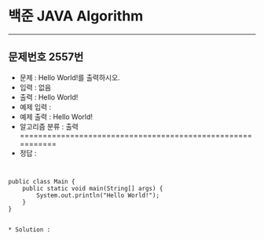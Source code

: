 # 백준 JAVA Algorithm

<!-- 양식
- - -
## 문제번호 N번
* 문제 : 
* 입력 : 
* 출력 : 
* 예제 입력 : 
* 예제 출력 : 
* 알고리즘 분류
* 정답 : 
```{.java}
===========================================================




===========================================================
* solution : 

-->


- - -
## 문제번호 2557번
* 문제 : Hello World!를 출력하시오.
* 입력 : 없음
* 출력 : Hello World!
* 예제 입력 :
* 예제 출력 : Hello World!
* 알고리즘 분류 : 출력 <br>
===========================================================
* 정답 : 
```{.java}


public class Main {
	public static void main(String[] args) {
		System.out.println("Hello World!");
	}
}


* Solution :

